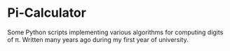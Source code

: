 # Pi-Calculator
Some Python scripts implementing various algorithms for computing digits of π.
Written many years ago during my first year of university.

